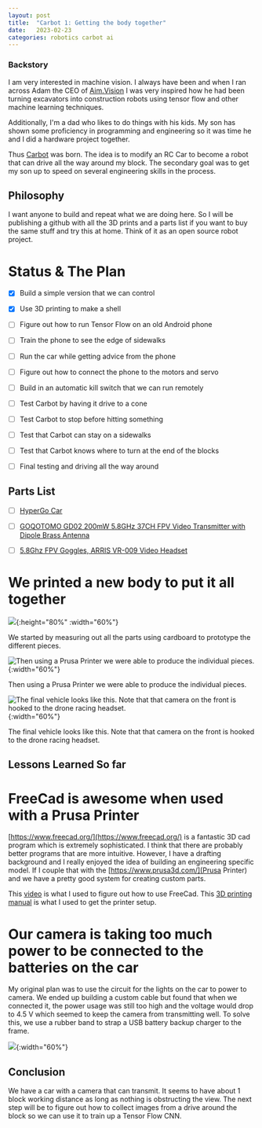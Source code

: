 ```yaml
---
layout: post
title:  "Carbot 1: Getting the body together"
date:   2023-02-23
categories: robotics carbot ai
---
```


### Backstory

I am very interested in machine vision. I always have been and when I ran across Adam the CEO of [Aim.Vision](https://aim.vision/) I was very inspired how he had been turning excavators into construction robots using tensor flow and other machine learning techniques.

Additionally, I'm a dad who likes to do things with his kids. My son has shown some proficiency in programming and engineering so it was time he and I did a hardware project together.


Thus [Carbot](https://github.com/cakeday-io/carbot) was born. The idea is to modify an RC Car to become a robot that can drive all the way around my block. The secondary goal was to get my son up to speed on several engineering skills in the process.

## Philosophy
I want anyone to build and repeat what we are doing here. So I will be publishing a github with all the 3D prints and a parts list if you want to buy the same stuff and try this at home. Think of it as an open source robot project.

# Status & The Plan
- [X] Build a simple version that we can control
- [X] Use 3D printing to make a shell
- [ ] Figure out how to run Tensor Flow on an old Android phone
- [ ] Train the phone to see the edge of sidewalks
- [ ] Run the car while getting advice from the phone
- [ ] Figure out how to connect the phone to the motors and servo
- [ ] Build in an automatic kill switch that we can run remotely
- [ ] Test Carbot by having it drive to a cone
- [ ] Test Carbot to stop before hitting something
- [ ] Test that Carbot can stay on a sidewalks
- [ ] Test that Carbot knows where to turn at the end of the blocks
- [ ] Final testing and driving all the way around


## Parts List
- [ ] [HyperGo Car](https://www.amazon.com/HYPER-GO-H16GT-Speedometer-Rechargeable/dp/B0BD1Z43MV)
- [ ] [GOQOTOMO GD02 200mW 5.8GHz 37CH FPV Video Transmitter with Dipole Brass Antenna](https://www.amazon.com/dp/B06Y47BXZN/)
- [ ] [5.8Ghz FPV Goggles, ARRIS VR-009 Video Headset](https://www.amazon.com/5-8Ghz-Goggles-Arris-VR-009-Headset/dp/B07DGB252B/)


# We printed a new body to put it all together
![](/assets/images/carbot/Carbot_freecad-2023-0.png){:height="80%" :width="60%"}

We started by measuring out all the parts using cardboard to prototype the different pieces.


![Then using a Prusa Printer we were able to produce the individual pieces.](/assets/images/carbot/PrusaPrinting.jpg ){:width="60%"}

Then using a Prusa Printer we were able to produce the individual pieces.

![The final vehicle looks like this. Note that that camera on the front is hooked to the drone racing headset.](/assets/images/carbot/CarBot_v1.jpg){:width="60%"}

The final vehicle looks like this. Note that that camera on the front is hooked to the drone racing headset.


## Lessons Learned So far
# FreeCad is awesome when used with a Prusa Printer
[https://www.freecad.org/](https://www.freecad.org/) is a fantastic 3D cad program which is extremely sophisticated. I think that there are probably better programs that are more intuitive. However, I have a drafting background and I really enjoyed the idea of building an engineering specific model. If I couple that with the [https://www.prusa3d.com/](Prusa Printer) and we have a pretty good system for creating custom parts.

This [video](https://www.youtube.com/watch?v=Odr5viqPwkc0) is what I used to figure out how to use FreeCad.
This [3D printing manual](/assets/images/carbot/basics-of-3d-printing.pdf) is what I used to get the printer setup.

# Our camera is taking too much power to be connected to the batteries on the car
My original plan was to use the circuit for the lights on the car to power to camera. We ended up building a custom cable but found that when we connected it, the power usage was still too high and the voltage would drop to 4.5 V which seemed to keep the camera from transmitting well. To solve this, we use a rubber band to strap a USB battery backup charger to the frame.

![](/assets/images/carbot/powersupply.jpg){:width="60%"}

## Conclusion
We have a car with a camera that can transmit. It seems to have about 1 block working distance as long as nothing is obstructing the view. The next step will be to figure out how to collect images from a drive around the block so we can use it to train up a Tensor Flow CNN.
